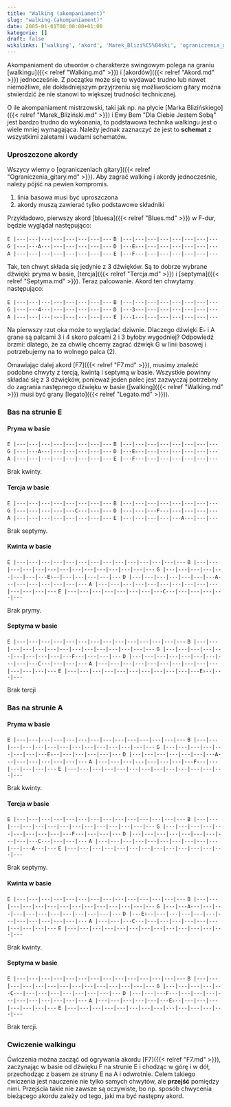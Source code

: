 ```yaml
---
title: "Walking (akompaniament)"
slug: "walking-(akompaniament)"
date: 2005-01-01T00:00:00+01:00
kategorie: []
draft: false
wikilinks: ['walking', 'akord', 'Marek_Blizi%C5%84ski', 'ograniczenia_gitary', 'blues', 'tercja', 'septyma', 'F7', 'walking', 'legato', 'F7']
---
```

Akompaniament do utworów o charakterze swingowym polega na graniu
[walkingu]({{< relref "Walking.md" >}}) i [akordów]({{< relref "Akord.md" >}})
jednocześnie. Z początku może się to wydawać trudno lub nawet
niemożliwe, ale dokładniejszym przyjrzeniu się możliwościom gitary
można stwierdzić że nie stanowi to większej trudności technicznej.

O ile akompaniament mistrzowski, taki jak np. na płycie [Marka
Blizińskiego]({{< relref "Marek_Bliziński.md" >}}) i Ewy Bem "Dla Ciebie Jestem
Sobą" jest bardzo trudno do wykonania, to podstawowa technika walkingu
jest o wiele mniej wymagająca. Należy jednak zaznaczyć że jest to
**schemat** z wszystkimi zaletami i wadami schematów.

### Uproszczone akordy

Wszycy wiemy o [ograniczeniach gitary]({{< relref "Ograniczenia_gitary.md" >}}).
Aby zagrać walking i akordy jednocześnie, należy pójść na pewien
kompromis.

1.  linia basowa musi być uproszczona
2.  akordy muszą zawierać tylko podstawowe składniki

Przykładowo, pierwszy akord [bluesa]({{< relref "Blues.md" >}}) w F-dur, będzie
wyglądał następująco:

`E |---|---|---|---|---|---|---|---`
`B |---|---|---|---|---|---|---|---`
`G |---|---A---|---|---|---|---|---`
`D |---E♭--|---|---|---|---|---|---`
`A |---|---|---|---|---|---|---|---`
`E |---F---|---|---|---|---|---|---`

Tak, ten chwyt składa się jedynie z 3 dźwięków. Są to dobrze wybrane
dźwięki: pryma w basie, [tercja]({{< relref "Tercja.md" >}}) i
[septyma]({{< relref "Septyma.md" >}}). Teraz palcowanie. Akord ten chwytamy
następująco:

`E |---|---|---|---|---|---|---|---`
`B |---|---|---|---|---|---|---|---`
`G |---|---4---|---|---|---|---|---`
`D |---3---|---|---|---|---|---|---`
`A |---|---|---|---|---|---|---|---`
`E |---1---|---|---|---|---|---|---`

Na pierwszy rzut oka może to wyglądać dziwnie. Dlaczego dźwięki E♭ i A
grane są palcami 3 i 4 skoro palcami 2 i 3 byłoby wygodniej? Odpowiedź
brzmi: dlatego, że za chwilę chcemy zagrać dźwięk G w linii basowej i
potrzebujemy na to wolnego palca (2).

Omawiając dalej akord [F7]({{< relref "F7.md" >}}), musimy znaleźć podobne chwyty
z tercją, kwintą i septymą w basie. Wszystkie powinny składać się z 3
dźwięków, ponieważ jeden palec jest zazwyczaj potrzebny do zagrania
następnego dźwięku w basie ([walking]({{< relref "Walking.md" >}}) musi być grany
[legato]({{< relref "Legato.md" >}})).

### Bas na strunie E

#### Pryma w basie

`E |---|---|---|---|---|---|---|---`
`B |---|---|---|---|---|---|---|---`
`G |---|---A---|---|---|---|---|---`
`D |---E♭--|---|---|---|---|---|---`
`A |---|---|---|---|---|---|---|---`
`E |---F---|---|---|---|---|---|---`

Brak kwinty.

#### Tercja w basie

`E |---|---|---|---|---|---|---|---`
`B |---|---|---|---|---|---|---|---`
`G |---|---|---|---|---C---|---|---`
`D |---|---|---F---|---|---|---|---`
`A |---|---|---|---|---|---|---|---`
`E |---|---|---|---|---A---|---|---`

Brak septymy.

#### Kwinta w basie

`E |---|---|---|---|---|---|---|---|---|---|---|---|---|---`
`B |---|---|---|---|---|---|---|---|---|---|---|---|---|---`
`G |---|---|---|---|---|---|---|---E♭--|---|---|---|---|---`
`D |---|---|---|---|---|---|---A---|---|---|---|---|---|---`
`A |---|---|---|---|---|---|---|---|---|---|---|---|---|---`
`E |---|---|---|---|---|---|---|---C---|---|---|---|---|---`

Brak prymy.

#### Septyma w basie

`E |---|---|---|---|---|---|---|---|---|---|---|---|---|---`
`B |---|---|---|---|---|---|---|---|---|---|---|---|---|---`
`G |---|---|---|---|---|---|---|---|---|---F---|---|---|---`
`D |---|---|---|---|---|---|---|---|---|---C---|---|---|---`
`A |---|---|---|---|---|---|---|---|---|---|---|---|---|---`
`E |---|---|---|---|---|---|---|---|---|---|---E♭--|---|---`

Brak tercji

### Bas na strunie A

#### Pryma w basie

`E |---|---|---|---|---|---|---|---|---|---|---|---|---|---`
`B |---|---|---|---|---|---|---|---|---|---|---|---|---|---`
`G |---|---|---|---|---|---|---|---E♭--|---|---|---|---|---`
`D |---|---|---|---|---|---|---A---|---|---|---|---|---|---`
`A |---|---|---|---|---|---|---|---F---|---|---|---|---|---`
`E |---|---|---|---|---|---|---|---|---|---|---|---|---|---`

Brak kwinty.

#### Tercja w basie

`E |---|---|---|---|---|---|---|---|---|---|---|---|---|---`
`B |---|---|---|---|---|---|---|---|---|---|---|---|---|---`
`G |---|---|---|---|---|---|---|---|---|---F---|---|---|---`
`D |---|---|---|---|---|---|---|---|---|---C---|---|---|---`
`A |---|---|---|---|---|---|---|---|---|---|---|---A---|---`
`E |---|---|---|---|---|---|---|---|---|---|---|---|---|---`

Brak septymy.

#### Kwinta w basie

`E |---|---|---|---|---|---|---|---|---|---|---|---|---|---`
`B |---|---|---|---|---|---|---|---|---|---|---|---|---|---`
`G |---|---A---|---|---|---|---|---|---|---|---|---|---|---`
`D |---E♭--|---|---|---|---|---|---|---|---|---|---|---|---`
`A |---|---|---C---|---|---|---|---|---|---|---|---|---|---`
`E |---|---|---|---|---|---|---|---|---|---|---|---|---|---`

Brak kwinty.

#### Septyma w basie

`E |---|---|---|---|---|---|---|---|---|---|---|---|---|---`
`B |---|---|---|---|---|---|---|---|---|---|---|---|---|---`
`G |---|---|---|---|---C---|---|---|---|---|---|---|---|---`
`D |---|---|---F---|---|---|---|---|---|---|---|---|---|---`
`A |---|---|---|---|---|---E♭--|---|---|---|---|---|---|---`
`E |---|---|---|---|---|---|---|---|---|---|---|---|---|---`

Brak tercji.

### Cwiczenie walkingu

Ćwiczenia można zacząć od ogrywania akordu [F7]({{< relref "F7.md" >}}),
zaczynając w basie od dźwięku F na strunie E i chodząc w górę i w dół,
przechodząc z basem ze struny E na A i odwrotnie. Celem takiego
ćwiczenia jest nauczenie nie tylko samych chwytów, ale **przejść**
pomiędzy nimi. Przejścia takie nie zawsze są oczywiste, bo np. sposób
chwycenia bieżącego akordu zależy od tego, jaki ma być następny akord.